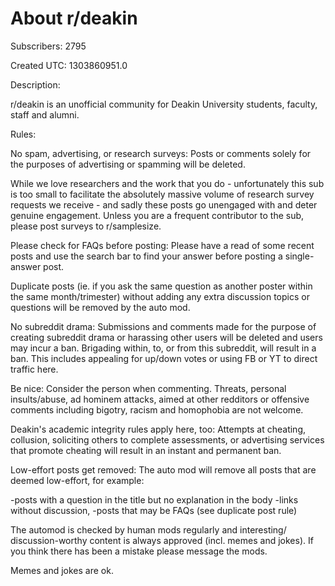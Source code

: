 # About r/deakin

Subscribers: 2795

Created UTC: 1303860951.0

Description:

r/deakin is an unofficial community for Deakin University students, faculty, staff and alumni.

Rules:

No spam, advertising, or research surveys: Posts or comments solely for the purposes of advertising or spamming will be deleted. 

While we love researchers and the work that you do - unfortunately this sub is too small to facilitate the absolutely massive volume of research survey requests we receive - and sadly these posts go unengaged with and deter genuine engagement. Unless you are a frequent contributor to the sub, please post surveys to r/samplesize.

Please check for FAQs before posting: Please have a read of some recent posts and use the search bar to find your answer before posting a single-answer post. 

Duplicate posts (ie. if you ask the same question as another poster within the same month/trimester) without adding any extra discussion topics or questions will be removed by the auto mod.

No subreddit drama: Submissions and comments made for the purpose of creating subreddit drama or harassing other users will be deleted and users may incur a ban. Brigading within, to, or from this subreddit, will result in a ban. This includes appealing for up/down votes or using FB or YT to direct traffic here.

Be nice: Consider the person when commenting. Threats, personal insults/abuse, ad hominem attacks, aimed at other redditors or offensive comments including bigotry, racism and homophobia are not welcome.

Deakin's academic integrity rules apply here, too: Attempts at cheating, collusion, soliciting others to complete assessments, or advertising services that promote cheating will result in an instant and permanent ban.

Low-effort posts get removed: The auto mod will remove all posts that are deemed low-effort, for example: 

-posts with a question in the title but no explanation  in the body
-links without discussion, 
-posts that may be FAQs (see duplicate post rule)

The automod is checked by human mods regularly and interesting/ discussion-worthy content is always approved (incl. memes and jokes). If you think there has been a mistake please message the mods. 

Memes and jokes are ok.

